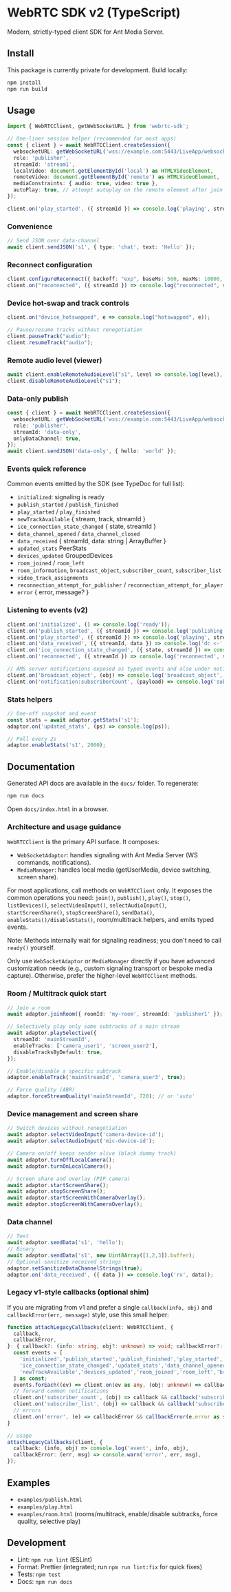 # WebRTC SDK v2 (TypeScript)

Modern, strictly-typed client SDK for Ant Media Server.

## Install

This package is currently private for development. Build locally:

```bash
npm install
npm run build
```

## Usage

```ts
import { WebRTCClient, getWebSocketURL } from 'webrtc-sdk';

// One-liner session helper (recommended for most apps)
const { client } = await WebRTCClient.createSession({
  websocketURL: getWebSocketURL('wss://example.com:5443/LiveApp/websocket'),
  role: 'publisher',
  streamId: 'stream1',
  localVideo: document.getElementById('local') as HTMLVideoElement,
  remoteVideo: document.getElementById('remote') as HTMLVideoElement,
  mediaConstraints: { audio: true, video: true },
  autoPlay: true, // attempt autoplay on the remote element after join
});

client.on('play_started', ({ streamId }) => console.log('playing', streamId));
```

### Convenience

```ts
// Send JSON over data-channel
await client.sendJSON('s1', { type: 'chat', text: 'Hello' });
```

### Reconnect configuration

```ts
client.configureReconnect({ backoff: "exp", baseMs: 500, maxMs: 10000, jitter: 0.3 });
client.on("reconnected", ({ streamId }) => console.log("reconnected", streamId));
```

### Device hot-swap and track controls

```ts
client.on("device_hotswapped", e => console.log("hotswapped", e));

// Pause/resume tracks without renegotiation
client.pauseTrack("audio");
client.resumeTrack("audio");
```

### Remote audio level (viewer)

```ts
await client.enableRemoteAudioLevel("s1", level => console.log(level), 200);
client.disableRemoteAudioLevel("s1");
```

### Data-only publish

```ts
const { client } = await WebRTCClient.createSession({
  websocketURL: getWebSocketURL('wss://example.com:5443/LiveApp/websocket'),
  role: 'publisher',
  streamId: 'data-only',
  onlyDataChannel: true,
});
await client.sendJSON('data-only', { hello: 'world' });
```

### Events quick reference

Common events emitted by the SDK (see TypeDoc for full list):

- `initialized`: signaling is ready
- `publish_started` / `publish_finished`
- `play_started` / `play_finished`
- `newTrackAvailable` { stream, track, streamId }
- `ice_connection_state_changed` { state, streamId }
- `data_channel_opened` / `data_channel_closed`
- `data_received` { streamId, data: string | ArrayBuffer }
- `updated_stats` PeerStats
- `devices_updated` GroupedDevices
- `room_joined` / `room_left`
- `room_information`, `broadcast_object`, `subscriber_count`, `subscriber_list`
- `video_track_assignments`
- `reconnection_attempt_for_publisher` / `reconnection_attempt_for_player`
- `error` { error, message? }

### Listening to events (v2)

```ts
client.on('initialized', () => console.log('ready'));
client.on('publish_started', ({ streamId }) => console.log('publishing', streamId));
client.on('play_started', ({ streamId }) => console.log('playing', streamId));
client.on('data_received', ({ streamId, data }) => console.log('dc <-', streamId, data));
client.on('ice_connection_state_changed', ({ state, streamId }) => console.log('ice', state, streamId));
client.on('reconnected', ({ streamId }) => console.log('reconnected', streamId));

// AMS server notifications exposed as typed events and also under notification:<name>
client.on('broadcast_object', (obj) => console.log('broadcast_object', obj));
client.on('notification:subscriberCount', (payload) => console.log('subscriberCount', payload));
```

### Stats helpers

```ts
// One-off snapshot and event
const stats = await adaptor.getStats('s1');
adaptor.on('updated_stats', (ps) => console.log(ps));

// Poll every 2s
adaptor.enableStats('s1', 2000);
```

## Documentation

Generated API docs are available in the `docs/` folder. To regenerate:

```bash
npm run docs
```

Open `docs/index.html` in a browser.

### Architecture and usage guidance

`WebRTCClient` is the primary API surface. It composes:

- `WebSocketAdaptor`: handles signaling with Ant Media Server (WS commands, notifications).
- `MediaManager`: handles local media (getUserMedia, device switching, screen share).

For most applications, call methods on `WebRTCClient` only. It exposes the common
operations you need: `join()`, `publish()`, `play()`, `stop()`, `listDevices()`,
`selectVideoInput()`, `selectAudioInput()`, `startScreenShare()`, `stopScreenShare()`,
`sendData()`, `enableStats()/disableStats()`, room/multitrack helpers, and emits typed events.

Note: Methods internally wait for signaling readiness; you don't need to call `ready()` yourself.

Only use `WebSocketAdaptor` or `MediaManager` directly if you have advanced
customization needs (e.g., custom signaling transport or bespoke media capture).
Otherwise, prefer the higher-level `WebRTCClient` methods.

### Room / Multitrack quick start

```ts
// Join a room
await adaptor.joinRoom({ roomId: 'my-room', streamId: 'publisher1' });

// Selectively play only some subtracks of a main stream
await adaptor.playSelective({
  streamId: 'mainStreamId',
  enableTracks: ['camera_user1', 'screen_user2'],
  disableTracksByDefault: true,
});

// Enable/disable a specific subtrack
adaptor.enableTrack('mainStreamId', 'camera_user3', true);

// Force quality (ABR)
adaptor.forceStreamQuality('mainStreamId', 720); // or 'auto'
```

### Device management and screen share

```ts
// Switch devices without renegotiation
await adaptor.selectVideoInput('camera-device-id');
await adaptor.selectAudioInput('mic-device-id');

// Camera on/off keeps sender alive (black dummy track)
await adaptor.turnOffLocalCamera();
await adaptor.turnOnLocalCamera();

// Screen share and overlay (PIP camera)
await adaptor.startScreenShare();
await adaptor.stopScreenShare();
await adaptor.startScreenWithCameraOverlay();
await adaptor.stopScreenWithCameraOverlay();
```

### Data channel

```ts
// Text
await adaptor.sendData('s1', 'hello');
// Binary
await adaptor.sendData('s1', new Uint8Array([1,2,3]).buffer);
// Optional sanitize received strings
adaptor.setSanitizeDataChannelStrings(true);
adaptor.on('data_received', ({ data }) => console.log('rx', data));
```

### Legacy v1-style callbacks (optional shim)

If you are migrating from v1 and prefer a single `callback(info, obj)` and `callbackError(err, message)` style, use this small helper:

```ts
function attachLegacyCallbacks(client: WebRTCClient, {
  callback,
  callbackError,
}: { callback?: (info: string, obj?: unknown) => void; callbackError?: (err: string, msg?: unknown) => void; }) {
  const events = [
    'initialized','publish_started','publish_finished','play_started','play_finished',
    'ice_connection_state_changed','updated_stats','data_channel_opened','data_channel_closed',
    'newTrackAvailable','devices_updated','room_joined','room_left','broadcast_object','room_information',
  ] as const;
  events.forEach((ev) => client.on(ev as any, (obj: unknown) => callback && callback(ev as string, obj)));
  // forward common notifications
  client.on('subscriber_count', (obj) => callback && callback('subscriberCount', obj));
  client.on('subscriber_list', (obj) => callback && callback('subscriberList', obj));
  // errors
  client.on('error', (e) => callbackError && callbackError(e.error as string, e.message));
}

// usage
attachLegacyCallbacks(client, {
  callback: (info, obj) => console.log('event', info, obj),
  callbackError: (err, msg) => console.warn('error', err, msg),
});
```

## Examples

- `examples/publish.html`
- `examples/play.html`
- `examples/room.html` (rooms/multitrack, enable/disable subtracks, force quality, selective play)

## Development

- Lint: `npm run lint` (ESLint)
- Format: Prettier (integrated; run `npm run lint:fix` for quick fixes)
- Tests: `npm test`
- Docs: `npm run docs`

